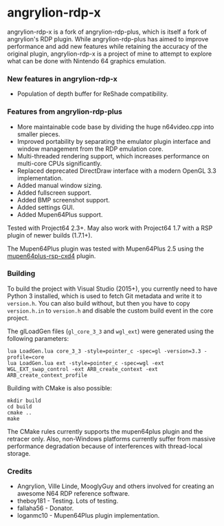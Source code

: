 # angrylion-rdp-x

angrylion-rdp-x is a fork of angrylion-rdp-plus, which is itself a fork of angrylion's RDP plugin. While angrylion-rdp-plus has aimed to improve performance and add new features while retaining the accuracy of the original plugin, angrylion-rdp-x is a project of mine to attempt to explore what can be done with Nintendo 64 graphics emulation.

### New features in angrylion-rdp-x
 * Population of depth buffer for ReShade compatibility.
 
### Features from angrylion-rdp-plus
* More maintainable code base by dividing the huge n64video.cpp into smaller pieces.
* Improved portability by separating the emulator plugin interface and window management from the RDP emulation core.
* Multi-threaded rendering support, which increases performance on multi-core CPUs significantly.
* Replaced deprecated DirectDraw interface with a modern OpenGL 3.3 implementation.
* Added manual window sizing.
* Added fullscreen support.
* Added BMP screenshot support.
* Added settings GUI.
* Added Mupen64Plus support.

Tested with Project64 2.3+. May also work with Project64 1.7 with a RSP plugin of newer builds (1.7.1+).

The Mupen64Plus plugin was tested with Mupen64Plus 2.5 using the [mupen64plus-rsp-cxd4](https://github.com/mupen64plus/mupen64plus-rsp-cxd4) plugin.

### Building

To build the project with Visual Studio (2015+), you currently need to have Python 3 installed, which is used to fetch Git metadata and write it to `version.h`.
You can also build without, but then you have to copy `version.h.in` to `version.h` and disable the custom build event in the core project.

The glLoadGen files (`gl_core_3_3` and `wgl_ext`) were generated using the following parameters:

    lua LoadGen.lua core_3_3 -style=pointer_c -spec=gl -version=3.3 -profile=core
    lua LoadGen.lua ext -style=pointer_c -spec=wgl -ext WGL_EXT_swap_control -ext ARB_create_context -ext ARB_create_context_profile

Building with CMake is also possible:

    mkdir build
    cd build
    cmake ..
    make

The CMake rules currently supports the mupen64plus plugin and the retracer only.
Also, non-Windows platforms currently suffer from massive performance degradation because of interferences with thread-local storage.

### Credits
* Angrylion, Ville Linde, MooglyGuy and others involved for creating an awesome N64 RDP reference software.
* theboy181 - Testing. Lots of testing.
* fallaha56 - Donator.
* loganmc10 - Mupen64Plus plugin implementation.

